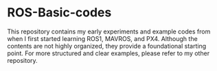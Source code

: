 # ROS-Basic-codes

This repository contains my early experiments and example codes from when I first started learning ROS1, MAVROS, and PX4. Although the contents are not highly organized, they provide a foundational starting point. For more structured and clear examples, please refer to my other repository.
